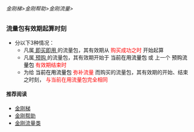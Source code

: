 ###### 金刚梯>金刚帮助>金刚流量>
### 流量包有效期起算时刻

- 分以下3种情况：
  - 凡属[ 即买即用 ](https://a2zitpro.github.io/web/justuseitwhenbuyit)的流量包，其有效期从<font color="Red"> 购买成功之时 </font>开始起算
  - 凡属[ 预购 ](https://a2zitpro.github.io/web/preorder)的流量包，其有效期开始于<font color="Black"> 当前在用流量包 </font>或 上一个<font color="Black"> 预购流量包 </font> <font color="Red"> 有效期结束时 </font> 
  - 为给<font color="Black"> 当前在用流量包 </font><font color="Red"> 弥补流量 </font>而购买的流量包，其有效期的开始、结束之时刻，</font><font color="Red"> 与当前在用流量包完全相同</font>

#### 推荐阅读
- [金刚梯](https://github.com/a2zitpro/web/blob/master/dlb.md)
- [金刚帮助](https://github.com/a2zitpro/web/blob/master/list_helpkkvpn.md)
- [金刚流量类](https://github.com/a2zitpro/web/blob/master/list_kkdatatraffic.md)
